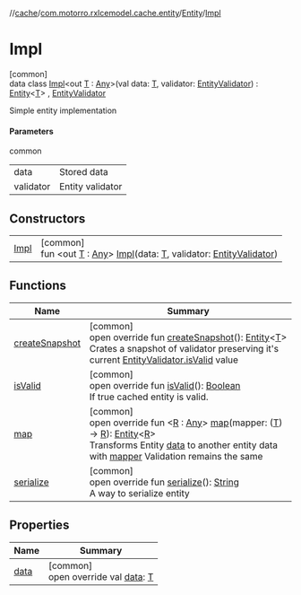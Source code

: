 //[cache](../../../../index.md)/[com.motorro.rxlcemodel.cache.entity](../../index.md)/[Entity](../index.md)/[Impl](index.md)

# Impl

[common]\
data class [Impl](index.md)&lt;out [T](index.md) : [Any](https://kotlinlang.org/api/latest/jvm/stdlib/kotlin/-any/index.html)&gt;(val data: [T](index.md), validator: [EntityValidator](../../-entity-validator/index.md)) : [Entity](../index.md)&lt;[T](index.md)&gt; , [EntityValidator](../../-entity-validator/index.md)

Simple entity implementation

#### Parameters

common

| | |
|---|---|
| data | Stored data |
| validator | Entity validator |

## Constructors

| | |
|---|---|
| [Impl](-impl.md) | [common]<br>fun &lt;out [T](index.md) : [Any](https://kotlinlang.org/api/latest/jvm/stdlib/kotlin/-any/index.html)&gt; [Impl](-impl.md)(data: [T](index.md), validator: [EntityValidator](../../-entity-validator/index.md)) |

## Functions

| Name | Summary |
|---|---|
| [createSnapshot](create-snapshot.md) | [common]<br>open override fun [createSnapshot](create-snapshot.md)(): [Entity](../index.md)&lt;[T](index.md)&gt;<br>Crates a snapshot of validator preserving it's current [EntityValidator.isValid](../../-entity-validator/is-valid.md) value |
| [isValid](../../-entity-validator/is-valid.md) | [common]<br>open override fun [isValid](../../-entity-validator/is-valid.md)(): [Boolean](https://kotlinlang.org/api/latest/jvm/stdlib/kotlin/-boolean/index.html)<br>If true cached entity is valid. |
| [map](map.md) | [common]<br>open override fun &lt;[R](map.md) : [Any](https://kotlinlang.org/api/latest/jvm/stdlib/kotlin/-any/index.html)&gt; [map](map.md)(mapper: ([T](index.md)) -&gt; [R](map.md)): [Entity](../index.md)&lt;[R](map.md)&gt;<br>Transforms Entity [data](data.md) to another entity data with [mapper](map.md) Validation remains the same |
| [serialize](../../-entity-validator/serialize.md) | [common]<br>open override fun [serialize](../../-entity-validator/serialize.md)(): [String](https://kotlinlang.org/api/latest/jvm/stdlib/kotlin/-string/index.html)<br>A way to serialize entity |

## Properties

| Name | Summary |
|---|---|
| [data](data.md) | [common]<br>open override val [data](data.md): [T](index.md) |
